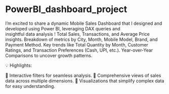 # PowerBI_dashboard_project
I’m excited to share a dynamic Mobile Sales Dashboard that I designed and developed using Power BI, leveraging DAX queries and insightful data analysis !
Total Sales, Transactions, and Average Price insights.
Breakdown of metrics by City, Month, Mobile Model, Brand, and Payment Method.
Key trends like Total Quantity by Month, Customer Ratings, and Transaction Preferences (Cash, UPI, etc.).
Year-over-Year Comparisons to uncover growth patterns.

💡 Highlights:

⿡ Interactive filters for seamless analysis.
⿢ Comprehensive views of sales data across multiple dimensions.
⿣ Visualizations that simplify complex data for easy understanding.
